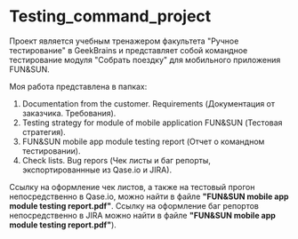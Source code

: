 # Testing_command_project
Проект является учебным тренажером факультета "Ручное тестирование" в GeekBrains и представляет собой командное тестирование модуля "Собрать поездку" для мобильного приложения FUN&amp;SUN.</br>

Моя работа представлена в папках:
1. Documentation from the customer. Requirements (Документация от заказчика. Требования).
2. Testing strategy for module of mobile application FUN&SUN (Тестовая стратегия).
3. FUN&SUN mobile app module testing report (Отчет о командном тестировании).
4. Check lists. Bug repors (Чек листы и баг репорты, экспортированнные из Qase.io и JIRA).

Ссылку на оформление чек листов, а также на тестовый прогон непосредственно в Qase.io, можно найти в файле <b>"FUN&amp;SUN mobile app module testing report.pdf"</b>. Ссылку на оформление баг репортов непосредственно в JIRA можно найти в файле <b>"FUN&amp;SUN mobile app module testing report.pdf"</b>).
